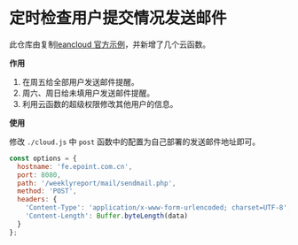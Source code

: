 # 定时检查用户提交情况发送邮件

此仓库由复制[leancloud 官方示例](https://github.com/leancloud/node-js-getting-started)，并新增了几个云函数。

**作用**

1. 在周五给全部用户发送邮件提醒。
1. 周六、周日给未填用户发送邮件提醒。
1. 利用云函数的超级权限修改其他用户的信息。

**使用**

修改 `./cloud.js` 中 `post` 函数中的配置为自己部署的发送邮件地址即可。

```js
const options = {
  hostname: 'fe.epoint.com.cn',
  port: 8080,
  path: '/weeklyreport/mail/sendmail.php',
  method: 'POST',
  headers: {
    'Content-Type': 'application/x-www-form-urlencoded; charset=UTF-8',
    'Content-Length': Buffer.byteLength(data)
  }
};
```